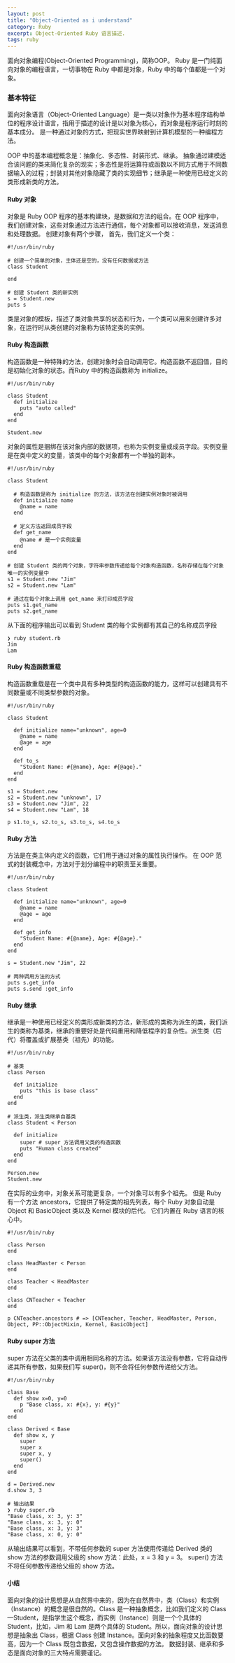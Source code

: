 ```yaml
---
layout: post
title: "Object-Oriented as i understand"
category: Ruby
excerpt: Object-Oriented Ruby 语言描述.
tags: ruby
---
```


面向对象编程(Object-Oriented Programming)，简称OOP。
Ruby 是一门纯面向对象的编程语言，一切事物在 Ruby 中都是对象，Ruby 中的每个值都是一个对象。

### 基本特征

面向对象语言（Object-Oriented Language）是一类以对象作为基本程序结构单位的程序设计语言，指用于描述的设计是以对象为核心，而对象是程序运行时刻的基本成分。
是一种通过对象的方式，把现实世界映射到计算机模型的一种编程方法。

OOP 中的基本编程概念是：抽象化、多态性、封装形式、继承。
抽象通过建模适合该问题的类来简化复杂的现实；多态性是将运算符或函数以不同方式用于不同数据输入的过程；封装对其他对象隐藏了类的实现细节；继承是一种使用已经定义的类形成新类的方法。

#### Ruby 对象

对象是 Ruby OOP 程序的基本构建块，是数据和方法的组合。在 OOP 程序中，我们创建对象，这些对象通过方法进行通信，每个对象都可以接收消息，发送消息和处理数据。
创建对象有两个步骤， 首先，我们定义一个类：

```
#!/usr/bin/ruby

# 创建一个简单的对象，主体还是空的，没有任何数据或方法
class Student

end

# 创建 Student 类的新实例
s = Student.new
puts s
```

类是对象的模板，描述了类对象共享的状态和行为，一个类可以用来创建许多对象，在运行时从类创建的对象称为该特定类的实例。


#### Ruby 构造函数

构造函数是一种特殊的方法，创建对象时会自动调用它。构造函数不返回值，目的是初始化对象的状态。而Ruby 中的构造函数称为 initialize。

```
#!/usr/bin/ruby

class Student
  def initialize
    puts "auto called"
  end
end

Student.new
```

对象的属性是捆绑在该对象内部的数据项，也称为实例变量或成员字段。实例变量是在类中定义的变量，该类中的每个对象都有一个单独的副本。

```
#!/usr/bin/ruby

class Student

  # 构造函数是称为 initialize 的方法，该方法在创建实例对象时被调用
  def initialize name
    @name = name
  end

  # 定义方法返回成员字段
  def get_name
    @name # 是一个实例变量
  end
end

# 创建 Student 类的两个对象，字符串参数传递给每个对象构造函数，名称存储在每个对象唯一的实例变量中
s1 = Student.new "Jim"
s2 = Student.new "Lam"

# 通过在每个对象上调用 get_name 来打印成员字段
puts s1.get_name
puts s2.get_name
```

从下面的程序输出可以看到 Student 类的每个实例都有其自己的名称成员字段
```
❯ ruby student.rb
Jim
Lam
```

#### Ruby 构造函数重载

构造函数重载是在一个类中具有多种类型的构造函数的能力，这样可以创建具有不同数量或不同类型参数的对象。

```
#!/usr/bin/ruby

class Student

  def initialize name="unknown", age=0
    @name = name
    @age = age
  end

  def to_s
    "Student Name: #{@name}, Age: #{@age}."
  end
end

s1 = Student.new
s2 = Student.new "unknown", 17
s3 = Student.new "Jim", 22
s4 = Student.new "Lam", 18

p s1.to_s, s2.to_s, s3.to_s, s4.to_s
```

#### Ruby 方法

方法是在类主体内定义的函数，它们用于通过对象的属性执行操作。 在 OOP 范式的封装概念中，方法对于划分编程中的职责至关重要。 

```
#!/usr/bin/ruby

class Student

  def initialize name="unknown", age=0
    @name = name
    @age = age
  end

  def get_info
    "Student Name: #{@name}, Age: #{@age}."
  end
end

s = Student.new "Jim", 22

# 两种调用方法的方式
puts s.get_info
puts s.send :get_info
```


#### Ruby 继承

继承是一种使用已经定义的类形成新类的方法，新形成的类称为派生的类，我们派生的类称为基类，继承的重要好处是代码重用和降低程序的复杂性。派生类（后代）将覆盖或扩展基类（祖先）的功能。

```
#!/usr/bin/ruby

# 基类
class Person

  def initialize
    puts "this is base class"
  end
end

# 派生类，派生类继承自基类
class Student < Person

  def initialize
    super # super 方法调用父类的构造函数
    puts "Human class created"
  end
end

Person.new
Student.new
```

在实际的业务中，对象关系可能更复杂，一个对象可以有多个祖先。 但是 Ruby 有一个方法 ancestors，它提供了特定类的祖先列表，每个 Ruby 对象自动是 Object 和 BasicObject 类以及 Kernel 模块的后代。 它们内置在 Ruby 语言的核心中。

```
#!/usr/bin/ruby

class Person 
end

class HeadMaster < Person 
end

class Teacher < HeadMaster
end

class CNTeacher < Teacher 
end

p CNTeacher.ancestors # => [CNTeacher, Teacher, HeadMaster, Person, Object, PP::ObjectMixin, Kernel, BasicObject]

```

#### Ruby super 方法

super 方法在父类的类中调用相同名称的方法。如果该方法没有参数，它将自动传递其所有参数，如果我们写 super()，则不会将任何参数传递给父方法。

```
#!/usr/bin/ruby

class Base
  def show x=0, y=0
    p "Base class, x: #{x}, y: #{y}"
  end
end

class Derived < Base
  def show x, y
    super
    super x
    super x, y
    super()
  end
end

d = Derived.new
d.show 3, 3

# 输出结果
❯ ruby super.rb
"Base class, x: 3, y: 3"
"Base class, x: 3, y: 0"
"Base class, x: 3, y: 3"
"Base class, x: 0, y: 0"
```

从输出结果可以看到，不带任何参数的 super 方法使用传递给 Derived 类的 show 方法的参数调用父级的 show 方法：此处，x = 3 和 y = 3。 
super() 方法不将任何参数传递给父级的 show 方法。

#### 小结

面向对象的设计思想是从自然界中来的，因为在自然界中，类（Class）和实例（Instance）的概念是很自然的。Class 是一种抽象概念，比如我们定义的 Class—Student，是指学生这个概念，而实例（Instance）则是一个个具体的 Student，比如，Jim 和 Lam 是两个具体的 Student。所以，面向对象的设计思想是抽象出 Class，根据 Class 创建 Instance。面向对象的抽象程度又比函数要高，因为一个 Class 既包含数据，又包含操作数据的方法。
数据封装、继承和多态是面向对象的三大特点需要谨记。
